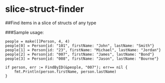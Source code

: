 # slice-struct-finder
##Find items in a slice of structs of any type

###Sample usage:

```
people = make([]Person, 4, 4)
people[0] = Person{id: "101", firstName: "John", lastName: "Smith"}
people[1] = Person{id: "23", firstName: "Michael", lastName: "Jordan"}
people[2] = Person{id: "007", firstName: "James", lastName: "Bond"}
people[3] = Person{id: "008", firstName: "Jason", lastName: "Bourne"}

if person, err := FindByID(&people, "007"); err== nil {
	fmt.Println(person.firstName, person.lastName)
}
```
